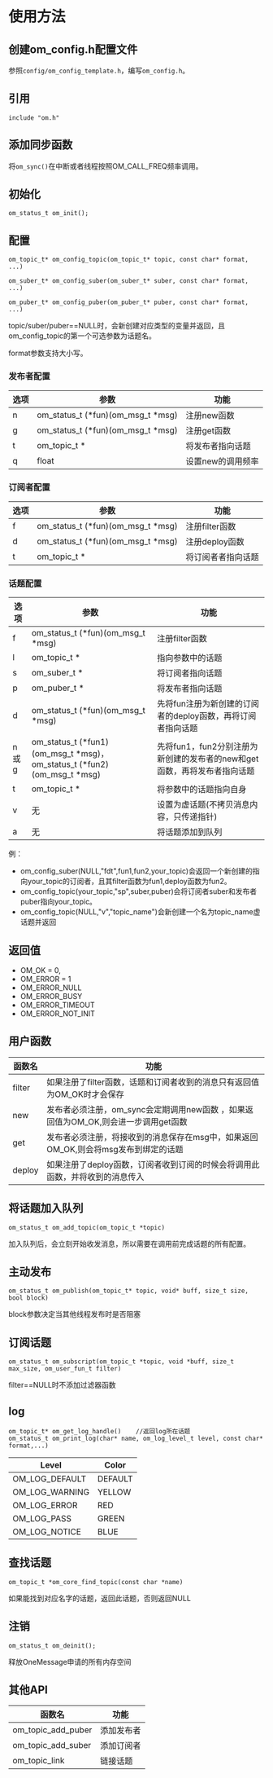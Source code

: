 # 使用方法
## 创建om_config.h配置文件
参照`config/om_config_template.h`，编写`om_config.h`。
## 引用
`include "om.h"`
## 添加同步函数
将`om_sync()`在中断或者线程按照OM_CALL_FREQ频率调用。
## 初始化
    om_status_t om_init();
## 配置
    om_topic_t* om_config_topic(om_topic_t* topic, const char* format, ...)

    om_suber_t* om_config_suber(om_suber_t* suber, const char* format, ...)

    om_puber_t* om_config_puber(om_puber_t* puber, const char* format, ...)

topic/suber/puber==NULL时，会新创建对应类型的变量并返回，且om_config_topic的第一个可选参数为话题名。

format参数支持大小写。
### 发布者配置
| 选项 | 参数                              | 功能              |
| ---- | --------------------------------- | ----------------- |
| n    | om_status_t (*fun)(om_msg_t *msg) | 注册new函数       |
| g    | om_status_t (*fun)(om_msg_t *msg) | 注册get函数       |
| t    | om_topic_t *                      | 将发布者指向话题  |
| q    | float                             | 设置new的调用频率 |

### 订阅者配置
| 选项 | 参数                              | 功能               |
| ---- | --------------------------------- | ------------------ |
| f    | om_status_t (*fun)(om_msg_t *msg) | 注册filter函数     |
| d    | om_status_t (*fun)(om_msg_t *msg) | 注册deploy函数     |
| t    | om_topic_t *                      | 将订阅者者指向话题 |

### 话题配置
| 选项 | 参数                                                                   | 功能                                                                     |
| ---- | ---------------------------------------------------------------------- | ------------------------------------------------------------------------ |
| f    | om_status_t (*fun)(om_msg_t *msg)                                      | 注册filter函数                                                           |
| l    | om_topic_t *                                                           | 指向参数中的话题                                                         |
| s    | om_suber_t *                                                           | 将订阅者指向话题                                                         |
| p    | om_puber_t *                                                           | 将发布者指向话题                                                         |
| d    | om_status_t (*fun)(om_msg_t *msg)                                      | 先将fun注册为新创建的订阅者的deploy函数，再将订阅者指向话题              |
| n或g | om_status_t (*fun1)(om_msg_t *msg)，om_status_t (*fun2)(om_msg_t *msg) | 先将fun1，fun2分别注册为新创建的发布者的new和get函数，再将发布者指向话题 |
| t    | om_topic_t *                                                           | 将参数中的话题指向自身                                                   |
| v    | 无                                                                     | 设置为虚话题(不拷贝消息内容，只传递指针)                                 |
| a    | 无                                                                     | 将话题添加到队列                                                         |

例：
* om_config_suber(NULL,"fdt",fun1,fun2,your_topic)会返回一个新创建的指向your_topic的订阅者，且其filter函数为fun1,deploy函数为fun2。
* om_config_topic(your_topic,"sp",suber,puber)会将订阅者suber和发布者puber指向your_topic。
* om_config_topic(NULL,"v","topic_name")会新创建一个名为topic_name虚话题并返回
## 返回值
  * OM_OK = 0,
  * OM_ERROR = 1
  * OM_ERROR_NULL
  * OM_ERROR_BUSY
  * OM_ERROR_TIMEOUT
  * OM_ERROR_NOT_INIT

## 用户函数
| 函数名 | 功能                                                                                          |
| ------ | --------------------------------------------------------------------------------------------- |
| filter | 如果注册了filter函数，话题和订阅者收到的消息只有返回值为OM_OK时才会保存                       |
| new    | 发布者必须注册，om_sync会定期调用new函数            ，如果返回值为OM_OK,则会进一步调用get函数 |
| get    | 发布者必须注册，将接收到的消息保存在msg中，如果返回OM_OK,则会将msg发布到绑定的话题            |
| deploy | 如果注册了deploy函数，订阅者收到订阅的时候会将调用此函数，并将收到的消息传入                  |

## 将话题加入队列

    om_status_t om_add_topic(om_topic_t *topic)

加入队列后，会立刻开始收发消息，所以需要在调用前完成话题的所有配置。
## 主动发布
    om_status_t om_publish(om_topic_t* topic, void* buff, size_t size, bool block)
block参数决定当其他线程发布时是否阻塞
## 订阅话题
    om_status_t om_subscript(om_topic_t *topic, void *buff, size_t max_size, om_user_fun_t filter)

filter==NULL时不添加过滤器函数
## log
    om_topic_t* om_get_log_handle()    //返回log所在话题
    om_status_t om_print_log(char* name, om_log_level_t level, const char* format,...)

| Level          | Color   |
| -------------- | ------- |
| OM_LOG_DEFAULT | DEFAULT |
| OM_LOG_WARNING | YELLOW  |
| OM_LOG_ERROR   | RED     |
| OM_LOG_PASS    | GREEN   |
| OM_LOG_NOTICE  | BLUE    |
## 查找话题
    om_topic_t *om_core_find_topic(const char *name)
如果能找到对应名字的话题，返回此话题，否则返回NULL

## 注销
    om_status_t om_deinit();
释放OneMessage申请的所有内存空间
## 其他API
| 函数名             | 功能       |
| ------------------ | ---------- |
| om_topic_add_puber | 添加发布者 |
| om_topic_add_suber | 添加订阅者 |
| om_topic_link      | 链接话题   |